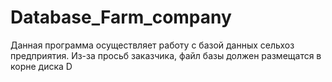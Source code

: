 # Database_Farm_company
Данная программа осуществляет работу с базой данных сельхоз предприятия.
Из-за просьб заказчика, файл базы должен размещатся в корне диска D
